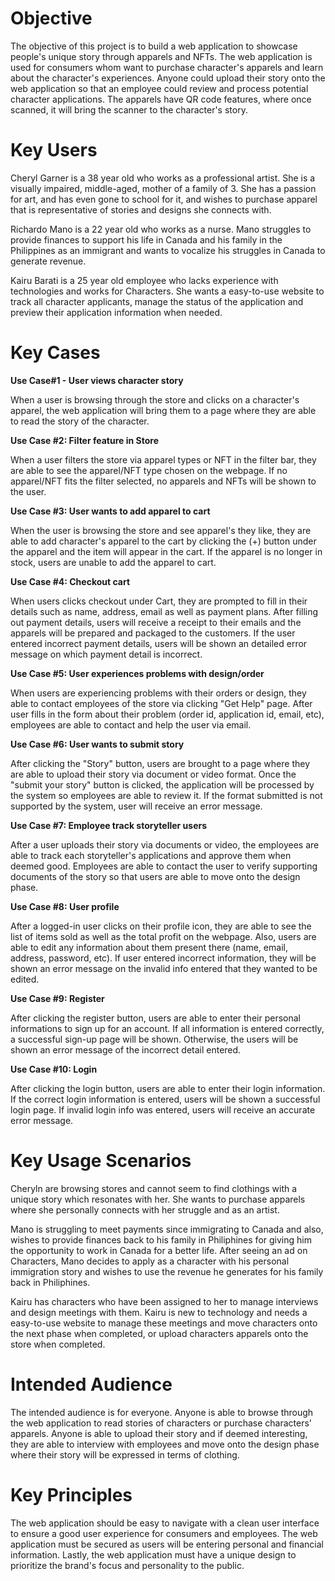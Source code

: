 # Objective 
The objective of this project is to build a web application to showcase people's unique story through apparels and NFTs. The web application is used for consumers whom want to purchase character's apparels and learn about the character's experiences. Anyone could upload their story onto the web application so that an employee could review and process potential character applications. The apparels have QR code features, where once scanned, it will bring the scanner to the character's story.

# Key Users
Cheryl Garner is a 38 year old who works as a professional artist. She is a visually impaired, middle-aged, mother of a family of 3. She has a passion for art, and has even gone to school for it, and wishes to purchase apparel that is representative of stories and designs she connects with.

Richardo Mano is a 22 year old who works as a nurse. Mano struggles to provide finances to support his life in Canada and his family in the Philippines as an immigrant and wants to vocalize his struggles in Canada to generate revenue.

Kairu Barati is a 25 year old employee who lacks experience with technologies and works for Characters. She wants a easy-to-use website to track all character applicants, manage the status of the application and preview their application information when needed.

# Key Cases
**Use Case#1 - User views character story**

When a user is browsing through the store and clicks on a character's apparel, the web application will bring them to a page where they are able to read the story of the character. 

**Use Case #2: Filter feature in Store**

When a user filters the store via apparel types or NFT in the filter bar, they are able to see the apparel/NFT type chosen on the webpage. If no apparel/NFT fits the filter selected, no apparels and NFTs will be shown to the user. 

**Use Case #3: User wants to add apparel to cart**

When the user is browsing the store and see apparel's they like, they are able to add character's apparel to the cart by clicking the (+) button under the apparel and the item will appear in the cart. If the apparel is no longer in stock, users are unable to add the apparel to cart.

**Use Case #4: Checkout cart**

When users clicks checkout under Cart, they are prompted to fill in their details such as name, address, email as well as payment plans. After filling out payment details, users will receive a receipt to their emails and the apparels will be prepared and packaged to the customers. If the user entered incorrect payment details, users will be shown an detailed error message on which payment detail is incorrect.

**Use Case #5: User experiences problems with design/order**

When users are experiencing problems with their orders or design, they able to contact employees of the store via clicking "Get Help" page. After user fills in the form about their problem (order id, application id, email, etc), employees are able to contact and help the user via email. 

**Use Case #6: User wants to submit story**

After clicking the "Story" button, users are brought to a page where they are able to upload their story via document or video format. Once the "submit your story" button is clicked, the application will be processed by the system so employees are able to review it. If the format submitted is not supported by the system, user will receive an error message.

**Use Case #7: Employee track storyteller users**

After a user uploads their story via documents or video, the employees are able to track each storyteller's applications and approve them when deemed good. Employees are able to contact the user to verify supporting documents of the story so that users are able to move onto the design phase.

**Use Case #8: User profile**

After a logged-in user clicks on their profile icon, they are able to see the list of items sold as well as the total profit on the webpage. Also, users are able to edit any information about them present there (name, email, address, password, etc). If user entered incorrect information, they will be shown an error message on the invalid info entered that they wanted to be edited.

**Use Case #9: Register**

After clicking the register button, users are able to enter their personal informations to sign up for an account. If all information is entered correctly, a successful sign-up page will be shown. Otherwise, the users will be shown an error message of the incorrect detail entered.

**Use Case #10: Login**

After clicking the login button, users are able to enter their login information. If the correct login information is entered, users will be shown a successful login page. If invalid login info was entered, users will receive an accurate error message.

# Key Usage Scenarios
Cheryln are browsing stores and cannot seem to find clothings with a unique story which resonates with her. She wants to purchase apparels where she personally connects with her struggle and as an artist.

Mano is struggling to meet payments since immigrating to Canada and also, wishes to provide finances back to his family in Philiphines for giving him the opportunity to work in Canada for a better life. After seeing an ad on Characters, Mano decides to apply as a character with his personal immigration story and wishes to use the revenue he generates for his family back in Philiphines.

Kairu has characters who have been assigned to her to manage interviews and design meetings with them. Kairu is new to technology and needs a easy-to-use website to manage these meetings and move characters onto the next phase when completed, or upload characters apparels onto the store when completed. 

# Intended Audience
The intended audience is for everyone. Anyone is able to browse through the web application to read stories of characters or purchase characters' apparels. Anyone is able to upload their story and if deemed interesting, they are able to interview with employees and move onto the design phase where their story will be expressed in terms of clothing.

# Key Principles
The web application should be easy to navigate with a clean user interface to ensure a good user experience for consumers and employees. The web application must be secured as users will be entering personal and financial information. Lastly, the web application must have a unique design to prioritize the brand's focus and personality to the public.